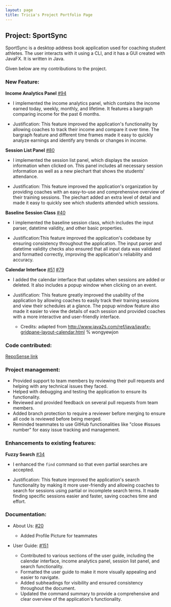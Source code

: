 ```yaml
---
layout: page
title: Tricia's Project Portfolio Page
---
```


## Project: SportSync

SportSync is a desktop address book application used for coaching student athletes. The user interacts with it using a CLI, and it has a GUI created with JavaFX. It is written in Java.

Given below are my contributions to the project.

### New Feature:

**Income Analytics Panel** [\#94](https://github.com/AY2223S2-CS2103T-W13-2/tp/pull/94)

* I implemented the income analytics panel, which contains the income earned today, weekly, monthly, and lifetime. It features a bargraph comparing income for the past 6 months.

* Justification: This feature improved the application's functionality by allowing coaches to track their income and compare it over time. The bargraph feature and different time frames made it easy to quickly analyze earnings and identify any trends or changes in income.

**Session List Panel** [\#80](https://github.com/AY2223S2-CS2103T-W13-2/tp/pull/80)


* I implemented the session list panel, which displays the session information when clicked on. This panel includes all necessary session information as well as a new piechart that shows the students' attendance.

* Justification: This feature improved the application's organization by providing coaches with an easy-to-use and comprehensive overview of their training sessions. The piechart added an extra level of detail and made it easy to quickly see which students attended which sessions.


**Baseline Session Class** [\#40](https://github.com/AY2223S2-CS2103T-W13-2/tp/pull/40)


* I implemented the baseline session class, which includes the input parser, datetime validity, and other basic properties.

* Justification:This feature improved the application's codebase by ensuring consistency throughout the application. The input parser and datetime validity checks also ensured that all input data was validated and formatted correctly, improving the application's reliability and accuracy.

**Calendar Interface** [\#51](https://github.com/AY2223S2-CS2103T-W13-2/tp/pull/51) [\#79](https://github.com/AY2223S2-CS2103T-W13-2/tp/pull/79)



* I added the calendar interface that updates when sessions are added or deleted. It also includes a popup window when clicking on an event.

* Justification: This feature greatly improved the usability of the application by allowing coaches to easily track their training sessions and view their schedules at a glance. The popup window feature also made it easier to view the details of each session and provided coaches with a more interactive and user-friendly interface.

  * Credits: adapted from http://www.java2s.com/ref/java/javafx-gridpane-layout-calendar.html % wongyewjon 



### Code contributed:
[RepoSense link](https://nus-cs2103-ay2223s2.github.io/tp-dashboard/?search=&sort=groupTitle&sortWithin=title&timeframe=commit&mergegroup=&groupSelect=groupByRepos&breakdown=true&checkedFileTypes=docs~functional-code~test-code~other&since=2023-02-17&tabOpen=true&tabType=authorship&tabAuthor=tricixg&tabRepo=AY2223S2-CS2103T-W13-2%2Ftp%5Bmaster%5D&authorshipIsMergeGroup=false&authorshipFileTypes=functional-code&authorshipIsBinaryFileTypeChecked=false&authorshipIsIgnoredFilesChecked=false)

### Project management:

* Provided support to team members by reviewing their pull requests and helping with any technical issues they faced.
* Helped with debugging and testing the application to ensure its functionality.
* Reviewed and provided feedback on several pull requests from team members.
* Added branch protection to require a reviewer before merging to ensure all code is reviewed before being merged.
* Reminded teammates to use GitHub functionalities like "close #issues number" for easy issue tracking and management.

### Enhancements to existing features:

**Fuzzy Search** [\#34](https://github.com/AY2223S2-CS2103T-W13-2/tp/pull/34)


* I enhanced the `find` command so that even partial searches are accepted.

* Justification: This feature improved the application's search functionality by making it more user-friendly and allowing coaches to search for sessions using partial or incomplete search terms. It made finding specific sessions easier and faster, saving coaches time and effort.

### Documentation:
* About Us: [\#20](https://github.com/AY2223S2-CS2103T-W13-2/tp/pull/20)

  * Added Profile Picture for teammates
* User Guide: [\#151](https://github.com/AY2223S2-CS2103T-W13-2/tp/pull/151)

  * Contributed to various sections of the user guide, including the calendar interface, income analytics panel, session list panel, and search functionality.
  * Formatted the user guide to make it more visually appealing and easier to navigate.
  * Added subheadings for visibility and ensured consistency throughout the document.
  * Updated the command summary to provide a comprehensive and clear overview of the application's functionality.
  

